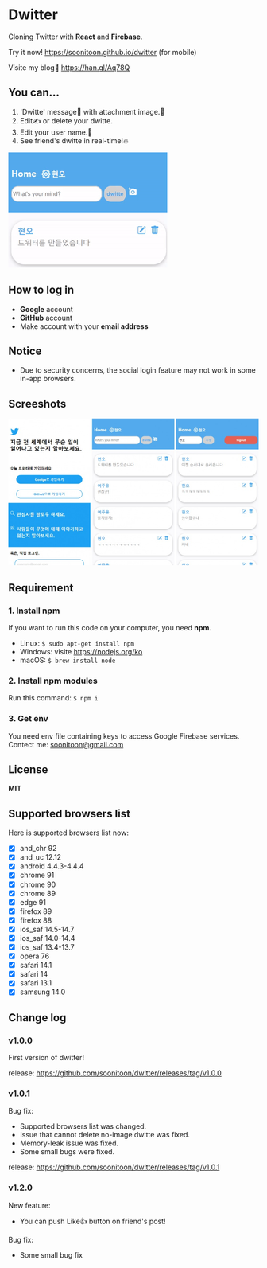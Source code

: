 # Dwitter

Cloning Twitter with **React** and **Firebase**.

Try it now! https://soonitoon.github.io/dwitter (for mobile)

Visite my blog📰 https://han.gl/Aq78Q

## You can...

1. 'Dwitte' message💬 with attachment image.📸
2. Edit✍️ or delete your dwitte.
3. Edit your user name.💁
4. See friend's dwitte in real-time!🔥

![](README_IMG/dwitte_image.gif)

## How to log in

- **Google** account
- **GitHub** account
- Make account with your **email address**

## Notice

- Due to security concerns, the social login feature may not work in some in-app browsers.

## Screeshots

![](./README_IMG/main_image.jpg)

## Requirement

### 1. Install npm

If you want to run this code on your computer, you need **npm**.

- Linux: `$ sudo apt-get install npm`
- Windows: visite https://nodejs.org/ko
- macOS: `$ brew install node`

### 2. Install npm modules

Run this command: `$ npm i`

### 3. Get env

You need env file containing keys to access Google Firebase services. Contect me: soonitoon@gmail.com

## License

**MIT**

## Supported browsers list

Here is supported browsers list now:

- [x] and_chr 92
- [x] and_uc 12.12
- [x] android 4.4.3-4.4.4
- [x] chrome 91
- [x] chrome 90
- [x] chrome 89
- [x] edge 91
- [x] firefox 89
- [x] firefox 88
- [x] ios_saf 14.5-14.7
- [x] ios_saf 14.0-14.4
- [x] ios_saf 13.4-13.7
- [x] opera 76
- [x] safari 14.1
- [x] safari 14
- [x] safari 13.1
- [x] samsung 14.0

## Change log

### v1.0.0

First version of dwitter!

release: https://github.com/soonitoon/dwitter/releases/tag/v1.0.0

### v1.0.1

Bug fix:

- Supported browsers list was changed.
- Issue that cannot delete no-image dwitte was fixed.
- Memory-leak issue was fixed.
- Some small bugs were fixed.

release: https://github.com/soonitoon/dwitter/releases/tag/v1.0.1

### v1.2.0

New feature:

- You can push Like👍 button on friend's post!

Bug fix:

- Some small bug fix
